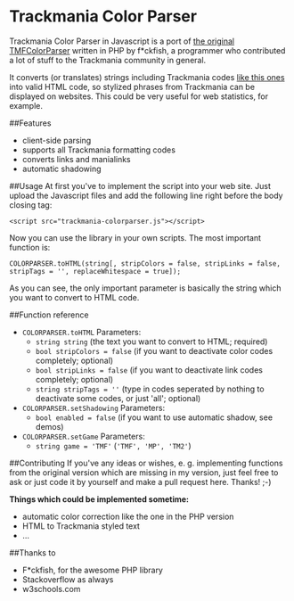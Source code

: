# Trackmania Color Parser
Trackmania Color Parser in Javascript is a port of [the original TMFColorParser](http://www.tm-forum.com/viewtopic.php?t=14924) written in PHP by f*ckfish, a programmer who contributed a lot of stuff to the Trackmania community in general.

It converts (or translates) strings including Trackmania codes [like this ones](http://trackmaniaz.page.tl/Colored-Text.htm) into valid HTML code, so stylized phrases from Trackmania can be displayed on websites. This could be very useful for web statistics, for example.

##Features
- client-side parsing 
- supports all Trackmania formatting codes
- converts links and manialinks
- automatic shadowing

##Usage
At first you've to implement the script into your web site. Just upload the Javascript files and add the following line right before the body closing tag:

    <script src="trackmania-colorparser.js"></script>
Now you can use the library in your own scripts. The most important function is:

	COLORPARSER.toHTML(string[, stripColors = false, stripLinks = false, stripTags = '', replaceWhitespace = true]);
As you can see, the only important parameter is basically the string which you want to convert to HTML code.

##Function reference
- `COLORPARSER.toHTML`
Parameters:
  - `string string` (the text you want to convert to HTML; required)
  - `bool stripColors = false` (if you want to deactivate color codes completely; optional)
  - `bool stripLinks = false` (if you want to deactivate link codes completely; optional)
  - `string stripTags = ''` (type in codes seperated by nothing to deactivate some codes, or just 'all'; optional)
- `COLORPARSER.setShadowing`
	Parameters:
	- `bool enabled = false` (if you want to use automatic shadow, see demos)
- `COLORPARSER.setGame`
	Parameters:
	- `string game = 'TMF'` (`'TMF', 'MP', 'TM2'`)

##Contributing
If you've any ideas or wishes, e. g. implementing functions from the original version which are missing in my version, just feel free to ask or just code it by yourself and make a pull request here. Thanks! ;-)

**Things which could be implemented sometime:**

- automatic color correction like the one in the PHP version
- HTML to Trackmania styled text
- ...

##Thanks to
- F*ckfish, for the awesome PHP library
- Stackoverflow as always
- w3schools.com
